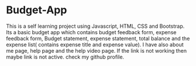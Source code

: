 # Budget-App
This is a self learning project using Javascript, HTML, CSS and Bootstrap. Its a basic budget app which contains budget feedback form, expense feedback form, Budget statement, expense statement, total balance and the expense list( contains expense title and expense value). I have also about me page, help page and the help video page. If the link is not working then maybe link is not active. check my github profile.
